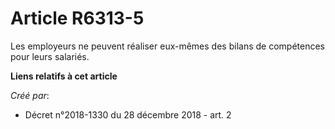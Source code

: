 # Article R6313-5

Les employeurs ne peuvent réaliser eux-mêmes des bilans de compétences pour leurs salariés.

**Liens relatifs à cet article**

_Créé par_:

  - Décret n°2018-1330 du 28 décembre 2018 - art. 2
